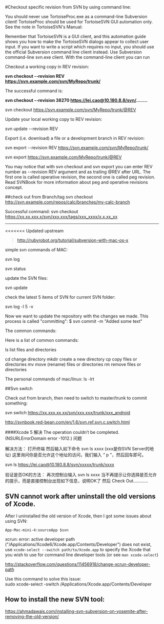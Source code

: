 #Checkout specific revision from SVN by using command line:

You should never use TortoiseProc.exe as a command-line Subversion client! TortoiseProc should be used for TortoiseSVN GUI automation only. See the note in TortoiseSVN's Manual:

Remember that TortoiseSVN is a GUI client, and this automation guide shows you how to make the TortoiseSVN dialogs appear to collect user input. If you want to write a script which requires no input, you should use the official Subversion command line client instead.
Use Subversion command-line svn.exe client. With the command-line client you can run

Checkout a working copy in REV revision:

**svn checkout --revision REV https://svn.example.com/svn/MyRepo/trunk/**

The successful command is:

**svn checkout --revision 38270 https://lei.cao@10.180.8.8/svn/........**






svn checkout https://svn.example.com/svn/MyRepo/trunk/@REV

Update your local working copy to REV revision:

svn update --revision REV

Export (i.e. download) a file or a development branch in REV revision:

svn export --revision REV https://svn.example.com/svn/MyRepo/trunk/

svn export https://svn.example.com/MyRepo/trunk/@REV

You may notice that with svn checkout and svn export you can enter REV number as --revision REV argument and as trailing @REV after URL. The first one is called operative revision, the second one is called peg revision. Read SVNBook for more information about peg and operative revisions concept.

##check out from Branch/tag
svn checkout http://svn.example.com/repos/calc/branches/my-calc-branch

Successful command:
svn checkout https://xx.xx.xxx.x/svn/xxx.xxx/tags/xxx_xxxx/x.x.xx_xx


----

<<<<<<< Updated upstream
> http://rubyrobot.org/tutorial/subversion-with-mac-os-x

simple svn commands of MAC:

svn log

svn status

update the SVN files:

svn update

check the latest 5 items of SVN for current SVN folder:

svn log -l 5 -v 


Now we want to update the repository with the changes we made. This process is called "committing":
$ svn commit -m "Added some text"




The common commands:

Here is a list of common commands:

ls 
list files and directories

cd 
change directory
mkdir 
create a new directory
cp 
copy files or directories
mv 
move (rename) files or directories
rm 
remove files or directories


The personal commands of mac/linux:
ls -lrt



##Svn switch

Check out from branch, then need to switch to master/trunk to commit something:

svn switch https://xx.xxx.xx.xx/svn/xxx.xxx/trunk/xxx_android

http://svnbook.red-bean.com/en/1.6/svn.ref.svn.c.switch.html




####Xcode 5 解决 The operation couldn’t be completed. (NSURLErrorDomain error -1012.) 问题


解决方法：
打开终端 然后输入如下命令 
svn ls xxxx  (xxx是你SVN Server的地址)
这里询问你是否允许这个地址的访问，我们输入 “ p ”，然后回车即可。

svn ls https://lei.cao@10.180.8.8/svn/xxxxx/trunk/xxxx

验证是否OK的方法：
再次控制台输入  svn ls xxxx
当不再提示让你选择是否允许的提示，而是直接控制台出现如下信息，说明OK了
然后 Check Out…………


## SVN cannot work after uninstall the old versions of Xcode.
After I uninstalled the old version of Xcode, then I got some issues about using SVN:

	App-Mac-mini-4:sourceApp $svn
xcrun: error: active developer path ("/Applications/Xcode6/Xcode.app/Contents/Developer") does not exist, use `xcode-select --switch path/to/Xcode.app` to specify the Xcode that you wish to use for command line developer tools (or see `man xcode-select`)


http://stackoverflow.com/questions/11456918/change-xcrun-developer-path



Use this command to solve this issue:   
sudo xcode-select -switch /Applications/Xcode.app/Contents/Developer


## How to install the new SVN tool:
https://ahmadawais.com/installing-svn-subversion-on-yosemite-after-removing-the-old-version/


